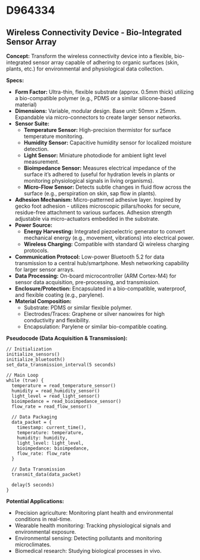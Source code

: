 # D964334

## Wireless Connectivity Device - Bio-Integrated Sensor Array

**Concept:** Transform the wireless connectivity device into a flexible, bio-integrated sensor array capable of adhering to organic surfaces (skin, plants, etc.) for environmental and physiological data collection. 

**Specs:**

*   **Form Factor:** Ultra-thin, flexible substrate (approx. 0.5mm thick) utilizing a bio-compatible polymer (e.g., PDMS or a similar silicone-based material)
*   **Dimensions:** Variable, modular design. Base unit: 50mm x 25mm. Expandable via micro-connectors to create larger sensor networks.
*   **Sensor Suite:**
    *   **Temperature Sensor:** High-precision thermistor for surface temperature monitoring.
    *   **Humidity Sensor:** Capacitive humidity sensor for localized moisture detection.
    *   **Light Sensor:**  Miniature photodiode for ambient light level measurement.
    *   **Bioimpedance Sensor:**  Measures electrical impedance of the surface it’s adhered to (useful for hydration levels in plants or monitoring physiological signals in living organisms).
    *   **Micro-Flow Sensor:**  Detects subtle changes in fluid flow across the surface (e.g., perspiration on skin, sap flow in plants).
*   **Adhesion Mechanism:**  Micro-patterned adhesive layer.  Inspired by gecko foot adhesion - utilizes microscopic pillars/hooks for secure, residue-free attachment to various surfaces.  Adhesion strength adjustable via micro-actuators embedded in the substrate.
*   **Power Source:**
    *   **Energy Harvesting:** Integrated piezoelectric generator to convert mechanical energy (e.g., movement, vibrations) into electrical power.
    *   **Wireless Charging:** Compatible with standard Qi wireless charging protocols.
*   **Communication Protocol:** Low-power Bluetooth 5.2 for data transmission to a central hub/smartphone.  Mesh networking capability for larger sensor arrays.
*   **Data Processing:** On-board microcontroller (ARM Cortex-M4) for sensor data acquisition, pre-processing, and transmission.
*   **Enclosure/Protection:** Encapsulated in a bio-compatible, waterproof, and flexible coating (e.g., parylene).
*   **Material Composition:**
    *   Substrate: PDMS or similar flexible polymer.
    *   Electrodes/Traces: Graphene or silver nanowires for high conductivity and flexibility.
    *   Encapsulation: Parylene or similar bio-compatible coating.

**Pseudocode (Data Acquisition & Transmission):**

```
// Initialization
initialize_sensors()
initialize_bluetooth()
set_data_transmission_interval(5 seconds)

// Main Loop
while (true) {
  temperature = read_temperature_sensor()
  humidity = read_humidity_sensor()
  light_level = read_light_sensor()
  bioimpedance = read_bioimpedance_sensor()
  flow_rate = read_flow_sensor()

  // Data Packaging
  data_packet = {
    timestamp: current_time(),
    temperature: temperature,
    humidity: humidity,
    light_level: light_level,
    bioimpedance: bioimpedance,
    flow_rate: flow_rate
  }

  // Data Transmission
  transmit_data(data_packet)

  delay(5 seconds)
}
```

**Potential Applications:**

*   Precision agriculture: Monitoring plant health and environmental conditions in real-time.
*   Wearable health monitoring: Tracking physiological signals and environmental exposure.
*   Environmental sensing: Detecting pollutants and monitoring microclimates.
*   Biomedical research: Studying biological processes in vivo.